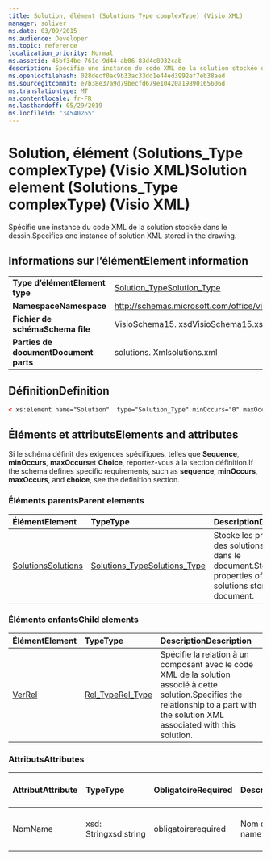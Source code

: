 ```yaml
---
title: Solution, élément (Solutions_Type complexType) (Visio XML)
manager: soliver
ms.date: 03/09/2015
ms.audience: Developer
ms.topic: reference
localization_priority: Normal
ms.assetid: 46bf34be-761e-9d44-ab06-83d4c8932cab
description: Spécifie une instance du code XML de la solution stockée dans le dessin.
ms.openlocfilehash: 028decf0ac9b33ac33dd1e44ed3992ef7eb38aed
ms.sourcegitcommit: e7b38e37a9d79becfd679e10420a19890165606d
ms.translationtype: MT
ms.contentlocale: fr-FR
ms.lasthandoff: 05/29/2019
ms.locfileid: "34540265"
---
```

# <a name="solution-element-solutionstype-complextype-visio-xml"></a><span data-ttu-id="97f6f-103">Solution, élément (Solutions_Type complexType) (Visio XML)</span><span class="sxs-lookup"><span data-stu-id="97f6f-103">Solution element (Solutions_Type complexType) (Visio XML)</span></span>

<span data-ttu-id="97f6f-104">Spécifie une instance du code XML de la solution stockée dans le dessin.</span><span class="sxs-lookup"><span data-stu-id="97f6f-104">Specifies one instance of solution XML stored in the drawing.</span></span>
  
## <a name="element-information"></a><span data-ttu-id="97f6f-105">Informations sur l’élément</span><span class="sxs-lookup"><span data-stu-id="97f6f-105">Element information</span></span>

|||
|:-----|:-----|
|<span data-ttu-id="97f6f-106">**Type d’élément**</span><span class="sxs-lookup"><span data-stu-id="97f6f-106">**Element type**</span></span> <br/> |[<span data-ttu-id="97f6f-107">Solution_Type</span><span class="sxs-lookup"><span data-stu-id="97f6f-107">Solution_Type</span></span>](solution_type-complextypevisio-xml.md) <br/> |
|<span data-ttu-id="97f6f-108">**Namespace**</span><span class="sxs-lookup"><span data-stu-id="97f6f-108">**Namespace**</span></span> <br/> |http://schemas.microsoft.com/office/visio/2012/main  <br/> |
|<span data-ttu-id="97f6f-109">**Fichier de schéma**</span><span class="sxs-lookup"><span data-stu-id="97f6f-109">**Schema file**</span></span> <br/> |<span data-ttu-id="97f6f-110">VisioSchema15. xsd</span><span class="sxs-lookup"><span data-stu-id="97f6f-110">VisioSchema15.xsd</span></span>  <br/> |
|<span data-ttu-id="97f6f-111">**Parties de document**</span><span class="sxs-lookup"><span data-stu-id="97f6f-111">**Document parts**</span></span> <br/> |<span data-ttu-id="97f6f-112">solutions. Xml</span><span class="sxs-lookup"><span data-stu-id="97f6f-112">solutions.xml</span></span>  <br/> |
   
## <a name="definition"></a><span data-ttu-id="97f6f-113">Définition</span><span class="sxs-lookup"><span data-stu-id="97f6f-113">Definition</span></span>

```XML
< xs:element name="Solution"  type="Solution_Type" minOccurs="0" maxOccurs="unbounded" ></xs:element >
```

## <a name="elements-and-attributes"></a><span data-ttu-id="97f6f-114">Éléments et attributs</span><span class="sxs-lookup"><span data-stu-id="97f6f-114">Elements and attributes</span></span>

<span data-ttu-id="97f6f-115">Si le schéma définit des exigences spécifiques, telles que **Sequence**, **minOccurs**, **maxOccurs**et **Choice**, reportez-vous à la section définition.</span><span class="sxs-lookup"><span data-stu-id="97f6f-115">If the schema defines specific requirements, such as **sequence**, **minOccurs**, **maxOccurs**, and **choice**, see the definition section.</span></span> 
  
### <a name="parent-elements"></a><span data-ttu-id="97f6f-116">Éléments parents</span><span class="sxs-lookup"><span data-stu-id="97f6f-116">Parent elements</span></span>

|<span data-ttu-id="97f6f-117">**Élément**</span><span class="sxs-lookup"><span data-stu-id="97f6f-117">**Element**</span></span>|<span data-ttu-id="97f6f-118">**Type**</span><span class="sxs-lookup"><span data-stu-id="97f6f-118">**Type**</span></span>|<span data-ttu-id="97f6f-119">**Description**</span><span class="sxs-lookup"><span data-stu-id="97f6f-119">**Description**</span></span>|
|:-----|:-----|:-----|
|[<span data-ttu-id="97f6f-120">Solutions</span><span class="sxs-lookup"><span data-stu-id="97f6f-120">Solutions</span></span>](solutions-elementvisio-xml.md) <br/> |[<span data-ttu-id="97f6f-121">Solutions_Type</span><span class="sxs-lookup"><span data-stu-id="97f6f-121">Solutions_Type</span></span>](solutions_type-complextypevisio-xml.md) <br/> |<span data-ttu-id="97f6f-122">Stocke les propriétés des solutions stockées dans le document.</span><span class="sxs-lookup"><span data-stu-id="97f6f-122">Stores the properties of the solutions stored in the document.</span></span>  <br/> |
   
### <a name="child-elements"></a><span data-ttu-id="97f6f-123">Éléments enfants</span><span class="sxs-lookup"><span data-stu-id="97f6f-123">Child elements</span></span>

|<span data-ttu-id="97f6f-124">**Élément**</span><span class="sxs-lookup"><span data-stu-id="97f6f-124">**Element**</span></span>|<span data-ttu-id="97f6f-125">**Type**</span><span class="sxs-lookup"><span data-stu-id="97f6f-125">**Type**</span></span>|<span data-ttu-id="97f6f-126">**Description**</span><span class="sxs-lookup"><span data-stu-id="97f6f-126">**Description**</span></span>|
|:-----|:-----|:-----|
|[<span data-ttu-id="97f6f-127">Ver</span><span class="sxs-lookup"><span data-stu-id="97f6f-127">Rel</span></span>](rel-element-solution_type-complextypevisio-xml.md) <br/> |[<span data-ttu-id="97f6f-128">Rel_Type</span><span class="sxs-lookup"><span data-stu-id="97f6f-128">Rel_Type</span></span>](rel_type-complextypevisio-xml.md) <br/> |<span data-ttu-id="97f6f-129">Spécifie la relation à un composant avec le code XML de la solution associé à cette solution.</span><span class="sxs-lookup"><span data-stu-id="97f6f-129">Specifies the relationship to a part with the solution XML associated with this solution.</span></span>  <br/> |
   
### <a name="attributes"></a><span data-ttu-id="97f6f-130">Attributs</span><span class="sxs-lookup"><span data-stu-id="97f6f-130">Attributes</span></span>

|<span data-ttu-id="97f6f-131">**Attribut**</span><span class="sxs-lookup"><span data-stu-id="97f6f-131">**Attribute**</span></span>|<span data-ttu-id="97f6f-132">**Type**</span><span class="sxs-lookup"><span data-stu-id="97f6f-132">**Type**</span></span>|<span data-ttu-id="97f6f-133">**Obligatoire**</span><span class="sxs-lookup"><span data-stu-id="97f6f-133">**Required**</span></span>|<span data-ttu-id="97f6f-134">**Description**</span><span class="sxs-lookup"><span data-stu-id="97f6f-134">**Description**</span></span>|<span data-ttu-id="97f6f-135">**Valeurs possibles**</span><span class="sxs-lookup"><span data-stu-id="97f6f-135">**Possible values**</span></span>|
|:-----|:-----|:-----|:-----|:-----|
|<span data-ttu-id="97f6f-136">Nom</span><span class="sxs-lookup"><span data-stu-id="97f6f-136">Name</span></span>  <br/> |<span data-ttu-id="97f6f-137">xsd: String</span><span class="sxs-lookup"><span data-stu-id="97f6f-137">xsd:string</span></span>  <br/> |<span data-ttu-id="97f6f-138">obligatoire</span><span class="sxs-lookup"><span data-stu-id="97f6f-138">required</span></span>  <br/> |<span data-ttu-id="97f6f-139">Nom de la solution.</span><span class="sxs-lookup"><span data-stu-id="97f6f-139">The name of the solution.</span></span>  <br/> |<span data-ttu-id="97f6f-140">Valeurs du type xsd: String.</span><span class="sxs-lookup"><span data-stu-id="97f6f-140">Values of the xsd:string type.</span></span>  <br/> |
   

